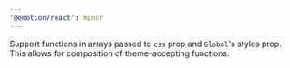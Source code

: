 ```yaml
---
'@emotion/react': minor
---
```


Support functions in arrays passed to `css` prop and `Global`'s styles prop. This allows for composition of theme-accepting functions.
